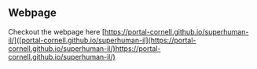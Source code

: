## Webpage

Checkout the webpage here [https://portal-cornell.github.io/superhuman-il/]([portal-cornell.github.io/superhuman-il](https://portal-cornell.github.io/superhuman-il/)https://portal-cornell.github.io/superhuman-il/)

